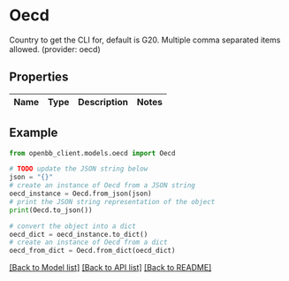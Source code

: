 # Oecd

Country to get the CLI for, default is G20. Multiple comma separated items allowed. (provider: oecd)

## Properties

Name | Type | Description | Notes
------------ | ------------- | ------------- | -------------

## Example

```python
from openbb_client.models.oecd import Oecd

# TODO update the JSON string below
json = "{}"
# create an instance of Oecd from a JSON string
oecd_instance = Oecd.from_json(json)
# print the JSON string representation of the object
print(Oecd.to_json())

# convert the object into a dict
oecd_dict = oecd_instance.to_dict()
# create an instance of Oecd from a dict
oecd_from_dict = Oecd.from_dict(oecd_dict)
```
[[Back to Model list]](../README.md#documentation-for-models) [[Back to API list]](../README.md#documentation-for-api-endpoints) [[Back to README]](../README.md)


